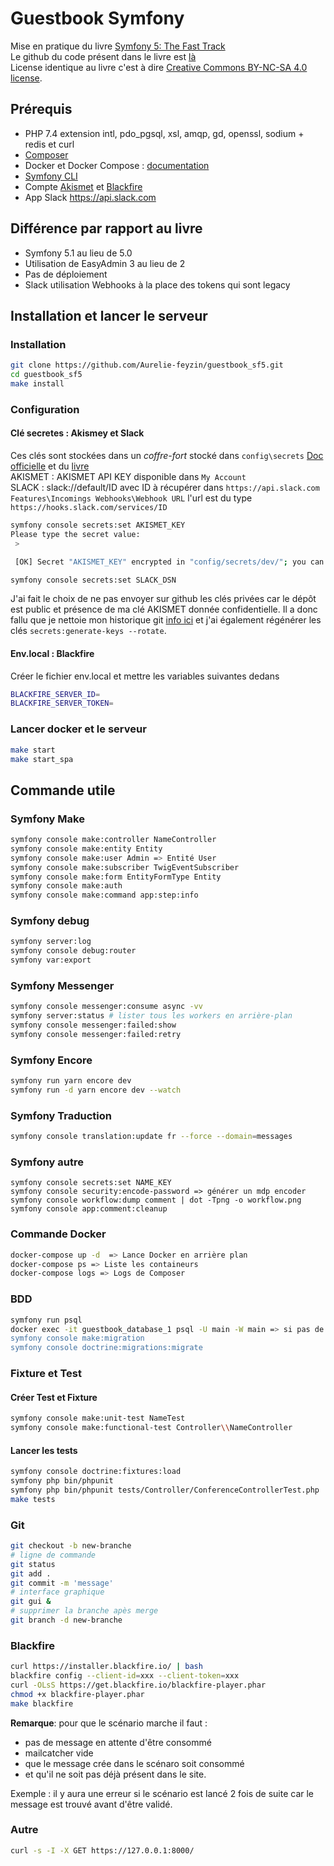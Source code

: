 # Guestbook Symfony

Mise en pratique du livre [Symfony 5: The Fast Track](https://symfony.com/book)  
Le github du code présent dans le livre est [là](https://github.com/the-fast-track/book-5.0-4)   
License identique au livre c'est à dire [Creative Commons BY-NC-SA 4.0 license](https://creativecommons.org/licenses/by-nc-sa/4.0/deed.fr). 

## Prérequis
 - PHP 7.4 extension intl, pdo_pgsql, xsl, amqp, gd, openssl, sodium + redis et curl
 - [Composer](https://getcomposer.org/)
 - Docker et Docker Compose : [documentation](https://docs.docker.com/get-docker/)
 - [Symfony CLI](https://symfony.com/download)
 - Compte [Akismet](akismet.com) et [Blackfire](https://blackfire.io/)
 - App Slack https://api.slack.com

## Différence par rapport au livre
- Symfony 5.1 au lieu de 5.0
- Utilisation de EasyAdmin 3 au lieu de 2
- Pas de déploiement
- Slack utilisation Webhooks à la place des tokens qui sont legacy

## Installation et lancer le serveur 

### Installation 
```bash
git clone https://github.com/Aurelie-feyzin/guestbook_sf5.git
cd guestbook_sf5
make install
```

### Configuration
 
#### Clé secretes : Akismey et Slack
Ces clés sont stockées dans un _coffre-fort_ stocké dans `config\secrets`
[Doc officielle](https://symfony.com/doc/current/configuration/secrets.html) et du [livre](https://symfony.com/doc/current/the-fast-track/fr/16-spam.html#storing-secrets)    
AKISMET : AKISMET API KEY disponible dans `My Account`  
SLACK : slack://default/ID avec ID à récupérer dans `https://api.slack.com` `Features\Incomings Webhooks\Webhook URL` l'url est du type `https://hooks.slack.com/services/ID`

```bash
symfony console secrets:set AKISMET_KEY
Please type the secret value:
 >

 [OK] Secret "AKISMET_KEY" encrypted in "config/secrets/dev/"; you can commit it.

symfony console secrets:set SLACK_DSN
```
J'ai fait le choix de ne pas envoyer sur github les clés privées car le dépôt est public et présence de ma clé AKISMET donnée confidentielle.
Il a donc fallu que je nettoie mon historique git [info ici](https://www.davidlangin.fr/articles/git-supprimer-un-fichier-de-lhistorique) et j'ai également régénérer les clés `secrets:generate-keys --rotate`.

#### Env.local : Blackfire
Créer le fichier env.local et mettre les variables suivantes dedans
```bash
BLACKFIRE_SERVER_ID=
BLACKFIRE_SERVER_TOKEN=
```

### Lancer docker et le serveur
```bash
make start
make start_spa
```

## Commande utile

### Symfony Make
```bash
symfony console make:controller NameController
symfony console make:entity Entity
symfony console make:user Admin => Entité User
symfony console make:subscriber TwigEventSubscriber
symfony console make:form EntityFormType Entity
symfony console make:auth
symfony console make:command app:step:info
```

### Symfony debug
```bash
symfony server:log
symfony console debug:router
symfony var:export
```

### Symfony Messenger
```bash
symfony console messenger:consume async -vv
symfony server:status # lister tous les workers en arrière-plan
symfony console messenger:failed:show
symfony console messenger:failed:retry
```

### Symfony Encore
```bash
symfony run yarn encore dev
symfony run -d yarn encore dev --watch
```

### Symfony Traduction
```bash
symfony console translation:update fr --force --domain=messages
```

### Symfony autre
```
symfony console secrets:set NAME_KEY
symfony console security:encode-password => générer un mdp encoder
symfony console workflow:dump comment | dot -Tpng -o workflow.png
symfony console app:comment:cleanup
```

### Commande Docker
```bash
docker-compose up -d  => Lance Docker en arrière plan
docker-compose ps => Liste les containeurs
docker-compose logs => Logs de Composer
```

### BDD
 ```bash
symfony run psql
docker exec -it guestbook_database_1 psql -U main -W main => si pas de bianire pqsl sur l'hôte local
 symfony console make:migration
 symfony console doctrine:migrations:migrate
 ```

### Fixture et Test

#### Créer Test et Fixture
```bash
symfony console make:unit-test NameTest
symfony console make:functional-test Controller\\NameController

```

#### Lancer les tests
```bash
symfony console doctrine:fixtures:load
symfony php bin/phpunit
symfony php bin/phpunit tests/Controller/ConferenceControllerTest.php
make tests
```

### Git
 ```bash
git checkout -b new-branche
# ligne de commande
git status
git add .
git commit -m 'message'
# interface graphique
git gui &
# supprimer la branche apès merge
git branch -d new-branche
 ```

### Blackfire

```bash
curl https://installer.blackfire.io/ | bash
blackfire config --client-id=xxx --client-token=xxx
curl -OLsS https://get.blackfire.io/blackfire-player.phar
chmod +x blackfire-player.phar
make blackfire
```
**Remarque**: pour que le scénario marche il faut :
- pas de message en attente d'être consommé
- mailcatcher vide
- que le message crée dans le scénaro soit consommé
- et qu'il ne soit pas déjà présent dans le site.
   
Exemple :  il y aura une erreur si le scénario est lancé 2 fois de suite car le message est trouvé avant d'être validé.

### Autre
```bash
curl -s -I -X GET https://127.0.0.1:8000/
```